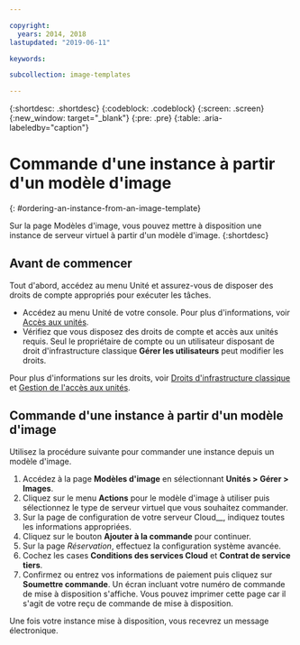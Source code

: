 ```yaml
---

copyright:
  years: 2014, 2018
lastupdated: "2019-06-11"

keywords:

subcollection: image-templates

---
```


{:shortdesc: .shortdesc}
{:codeblock: .codeblock}
{:screen: .screen}
{:new_window: target="_blank"}
{:pre: .pre}
{:table: .aria-labeledby="caption"}


# Commande d'une instance à partir d'un modèle d'image
{: #ordering-an-instance-from-an-image-template}

Sur la page Modèles d'image, vous pouvez mettre à disposition une instance de serveur virtuel à partir d'un modèle d'image.
{:shortdesc}

## Avant de commencer
Tout d'abord, accédez au menu Unité et assurez-vous de disposer des droits de compte appropriés pour exécuter les tâches. 

* Accédez au menu Unité de votre console. Pour plus d'informations, voir [Accès aux unités](/docs/infrastructure/image-templates?topic=virtual-servers-navigating-devices).
* Vérifiez que vous disposez des droits de compte et accès aux unités requis. Seul le propriétaire de compte ou un utilisateur disposant de droit d'infrastructure classique **Gérer les utilisateurs** peut modifier les droits. 

Pour plus d'informations sur les droits, voir [Droits d'infrastructure classique](/docs/iam?topic=iam-infrapermission#infrapermission) et [Gestion de l'accès aux unités](/docs/vsi?topic=virtual-servers-managing-device-access).

## Commande d'une instance à partir d'un modèle d'image

Utilisez la procédure suivante pour commander une instance depuis un modèle d'image. 

1. Accédez à la page **Modèles d'image** en sélectionnant **Unités > Gérer > Images**.
2. Cliquez sur le menu **Actions** pour le modèle d'image à utiliser puis sélectionnez le type de serveur virtuel que vous souhaitez commander.
3. Sur la page de configuration de votre serveur Cloud__, indiquez toutes les informations appropriées.
4. Cliquez sur le bouton **Ajouter à la commande** pour continuer.
5. Sur la page _Réservation_, effectuez la configuration système avancée.
6. Cochez les cases **Conditions des services Cloud** et **Contrat de service tiers**.
7. Confirmez ou entrez vos informations de paiement puis cliquez sur **Soumettre commande**. Un écran incluant votre numéro de commande de mise à disposition s'affiche. Vous pouvez imprimer cette page car il s'agit de votre reçu de commande de mise à disposition.

Une fois votre instance mise à disposition, vous recevrez un message électronique.
